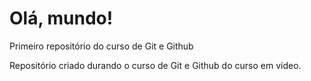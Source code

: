 # Olá, mundo!
 Primeiro repositório do curso de Git e Github

Repositório criado durando o curso de Git e Github do curso em vídeo.